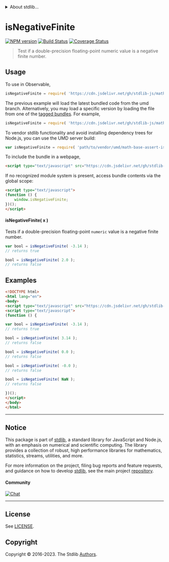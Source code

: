 <!--

@license Apache-2.0

Copyright (c) 2022 The Stdlib Authors.

Licensed under the Apache License, Version 2.0 (the "License");
you may not use this file except in compliance with the License.
You may obtain a copy of the License at

   http://www.apache.org/licenses/LICENSE-2.0

Unless required by applicable law or agreed to in writing, software
distributed under the License is distributed on an "AS IS" BASIS,
WITHOUT WARRANTIES OR CONDITIONS OF ANY KIND, either express or implied.
See the License for the specific language governing permissions and
limitations under the License.

-->


<details>
  <summary>
    About stdlib...
  </summary>
  <p>We believe in a future in which the web is a preferred environment for numerical computation. To help realize this future, we've built stdlib. stdlib is a standard library, with an emphasis on numerical and scientific computation, written in JavaScript (and C) for execution in browsers and in Node.js.</p>
  <p>The library is fully decomposable, being architected in such a way that you can swap out and mix and match APIs and functionality to cater to your exact preferences and use cases.</p>
  <p>When you use stdlib, you can be absolutely certain that you are using the most thorough, rigorous, well-written, studied, documented, tested, measured, and high-quality code out there.</p>
  <p>To join us in bringing numerical computing to the web, get started by checking us out on <a href="https://github.com/stdlib-js/stdlib">GitHub</a>, and please consider <a href="https://opencollective.com/stdlib">financially supporting stdlib</a>. We greatly appreciate your continued support!</p>
</details>

# isNegativeFinite

[![NPM version][npm-image]][npm-url] [![Build Status][test-image]][test-url] [![Coverage Status][coverage-image]][coverage-url] <!-- [![dependencies][dependencies-image]][dependencies-url] -->

> Test if a double-precision floating-point numeric value is a negative finite number.



<section class="usage">

## Usage

To use in Observable,

```javascript
isNegativeFinite = require( 'https://cdn.jsdelivr.net/gh/stdlib-js/math-base-assert-is-negative-finite@umd/browser.js' )
```
The previous example will load the latest bundled code from the umd branch. Alternatively, you may load a specific version by loading the file from one of the [tagged bundles](https://github.com/stdlib-js/math-base-assert-is-negative-finite/tags). For example,

```javascript
isNegativeFinite = require( 'https://cdn.jsdelivr.net/gh/stdlib-js/math-base-assert-is-negative-finite@v0.1.0-umd/browser.js' )
```

To vendor stdlib functionality and avoid installing dependency trees for Node.js, you can use the UMD server build:

```javascript
var isNegativeFinite = require( 'path/to/vendor/umd/math-base-assert-is-negative-finite/index.js' )
```

To include the bundle in a webpage,

```html
<script type="text/javascript" src="https://cdn.jsdelivr.net/gh/stdlib-js/math-base-assert-is-negative-finite@umd/browser.js"></script>
```

If no recognized module system is present, access bundle contents via the global scope:

```html
<script type="text/javascript">
(function () {
    window.isNegativeFinite;
})();
</script>
```

#### isNegativeFinite( x )

Tests if a double-precision floating-point `numeric` value is a negative finite number.

```javascript
var bool = isNegativeFinite( -3.14 );
// returns true

bool = isNegativeFinite( 2.0 );
// returns false
```

</section>

<!-- /.usage -->

<section class="notes">

</section>

<!-- /.notes -->

<section class="examples">

## Examples

<!-- eslint no-undef: "error" -->

```html
<!DOCTYPE html>
<html lang="en">
<body>
<script type="text/javascript" src="https://cdn.jsdelivr.net/gh/stdlib-js/math-base-assert-is-negative-finite@umd/browser.js"></script>
<script type="text/javascript">
(function () {

var bool = isNegativeFinite( -3.14 );
// returns true

bool = isNegativeFinite( 3.14 );
// returns false

bool = isNegativeFinite( 0.0 );
// returns false

bool = isNegativeFinite( -0.0 );
// returns false

bool = isNegativeFinite( NaN );
// returns false

})();
</script>
</body>
</html>
```

</section>

<!-- /.examples -->

<!-- Section for related `stdlib` packages. Do not manually edit this section, as it is automatically populated. -->

<section class="related">

</section>

<!-- /.related -->

<!-- Section for all links. Make sure to keep an empty line after the `section` element and another before the `/section` close. -->


<section class="main-repo" >

* * *

## Notice

This package is part of [stdlib][stdlib], a standard library for JavaScript and Node.js, with an emphasis on numerical and scientific computing. The library provides a collection of robust, high performance libraries for mathematics, statistics, streams, utilities, and more.

For more information on the project, filing bug reports and feature requests, and guidance on how to develop [stdlib][stdlib], see the main project [repository][stdlib].

#### Community

[![Chat][chat-image]][chat-url]

---

## License

See [LICENSE][stdlib-license].


## Copyright

Copyright &copy; 2016-2023. The Stdlib [Authors][stdlib-authors].

</section>

<!-- /.stdlib -->

<!-- Section for all links. Make sure to keep an empty line after the `section` element and another before the `/section` close. -->

<section class="links">

[npm-image]: http://img.shields.io/npm/v/@stdlib/math-base-assert-is-negative-finite.svg
[npm-url]: https://npmjs.org/package/@stdlib/math-base-assert-is-negative-finite

[test-image]: https://github.com/stdlib-js/math-base-assert-is-negative-finite/actions/workflows/test.yml/badge.svg?branch=v0.1.0
[test-url]: https://github.com/stdlib-js/math-base-assert-is-negative-finite/actions/workflows/test.yml?query=branch:v0.1.0

[coverage-image]: https://img.shields.io/codecov/c/github/stdlib-js/math-base-assert-is-negative-finite/main.svg
[coverage-url]: https://codecov.io/github/stdlib-js/math-base-assert-is-negative-finite?branch=main

<!--

[dependencies-image]: https://img.shields.io/david/stdlib-js/math-base-assert-is-negative-finite.svg
[dependencies-url]: https://david-dm.org/stdlib-js/math-base-assert-is-negative-finite/main

-->

[chat-image]: https://img.shields.io/gitter/room/stdlib-js/stdlib.svg
[chat-url]: https://app.gitter.im/#/room/#stdlib-js_stdlib:gitter.im

[stdlib]: https://github.com/stdlib-js/stdlib

[stdlib-authors]: https://github.com/stdlib-js/stdlib/graphs/contributors

[umd]: https://github.com/umdjs/umd
[es-module]: https://developer.mozilla.org/en-US/docs/Web/JavaScript/Guide/Modules

[deno-url]: https://github.com/stdlib-js/math-base-assert-is-negative-finite/tree/deno
[umd-url]: https://github.com/stdlib-js/math-base-assert-is-negative-finite/tree/umd
[esm-url]: https://github.com/stdlib-js/math-base-assert-is-negative-finite/tree/esm
[branches-url]: https://github.com/stdlib-js/math-base-assert-is-negative-finite/blob/main/branches.md

[stdlib-license]: https://raw.githubusercontent.com/stdlib-js/math-base-assert-is-negative-finite/main/LICENSE

<!-- <related-links> -->

<!-- </related-links> -->

</section>

<!-- /.links -->
